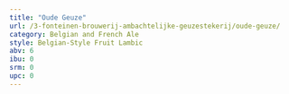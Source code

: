 ```yaml
---
title: "Oude Geuze"
url: /3-fonteinen-brouwerij-ambachtelijke-geuzestekerij/oude-geuze/
category: Belgian and French Ale
style: Belgian-Style Fruit Lambic
abv: 6
ibu: 0
srm: 0
upc: 0
---
```


